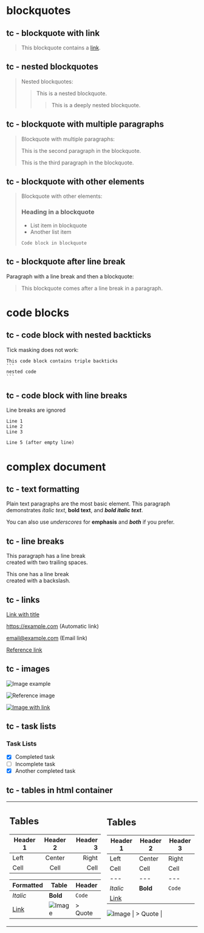 # blockquotes

## tc - blockquote with link

> This blockquote contains a [link](https://example.com).

## tc - nested blockquotes

> Nested blockquotes:
> > This is a nested blockquote.
> > > This is a deeply nested blockquote.

## tc - blockquote with multiple paragraphs

> Blockquote with multiple paragraphs:
>
> This is the second paragraph in the blockquote.
>
> This is the third paragraph in the blockquote.

## tc - blockquote with other elements

> Blockquote with other elements:
>
> ### Heading in a blockquote
>
> - List item in blockquote
> - Another list item
>
> ```
> Code block in blockquote
> ```

## tc - blockquote after line break

Paragraph with a line break and then a blockquote:
> This blockquote comes after a line break in a paragraph.

# code blocks

## tc - code block with nested backticks

Tick masking does not work:

````
This code block contains triple backticks
```
nested code
```
````

## tc - code block with line breaks

Line breaks are ignored

```
Line 1
Line 2
Line 3

Line 5 (after empty line)
```

# complex document

## tc - text formatting

Plain text paragraphs are the most basic element. This paragraph demonstrates *italic text*, **bold text**, and ***bold italic text***.

You can also use _underscores_ for __emphasis__ and ___both___ if you prefer.

## tc - line breaks

This paragraph has a line break  
created with two trailing spaces.

This one has a line break\
created with a backslash.

## tc - links

[Link with title](https://example.com "Example Website")

<https://example.com> (Automatic link)

<email@example.com> (Email link)

[Reference link][ref]

[ref]: https://example.com "Reference Example"

## tc - images

![Image example](https://example.com/image.jpg "Sample Image")

![Reference image][img-ref]

[img-ref]: https://example.com/ref-image.jpg "Reference Image"

[![Image with link](https://example.com/image.jpg "Click me")](https://example.com)

## tc - task lists

### Task Lists

- [x] Completed task
- [ ] Incomplete task
- [x] Another completed task

## tc - tables in html container

<table>
<tr>
<td>

## Tables

| Header 1 | Header 2 | Header 3 |
| -------- | :------: | -------: |
| Left     | Center   | Right    |
| Cell     | Cell     | Cell     |

| Formatted | Table     | Header   |
| --------- | --------- | -------- |
| *Italic*  | **Bold**  | `Code`   |
| [Link](https://example.com) | ![Image](https://example.com/image.jpg) | > Quote |


</td>
<td>


## Tables
| Header 1| Header 2| Header 3 |
| --- | --- | --- |
| Left| Center| Right |
| Cell| Cell| Cell || Formatted| Table| Header |
| --- | --- | --- |
| _Italic_| **Bold**| `Code` |
| [Link](https://example.com)| 
![Image](https://example.com/image.jpg)
| > Quote |

</td>
</tr>
</table>